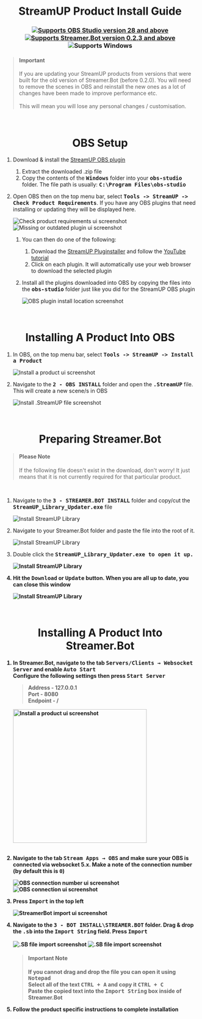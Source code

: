 <h1 align="center">StreamUP Product Install Guide
</h1>

<h3 align="center">
    <a href="https://obsproject.com">
        <img alt="Supports OBS Studio version 28 and above" src="https://img.shields.io/badge/OBS Studio-28%2B-FFFFFF?style=for-the-badge&labelColor=1e1a1d">
    </a>
    <a href="https://streamer.bot">
        <img alt="Supports Streamer.Bot version 0.2.3 and above" src="https://img.shields.io/badge/Streamer.Bot-v0.2.3+-%23FFFFFF?style=for-the-badge&labelColor=9038e8">
    </a>
    <img alt="Supports Windows" src="https://img.shields.io/badge/Windows-%23FFFFFF?style=for-the-badge&logo=windows&labelColor=00a2ed">
</h3>

> <h4>Important</h4>
> If you are updating your StreamUP products from versions that were built for the old version of Streamer.Bot (before 0.2.0). You will need to remove the scenes in OBS and reinstall the new ones as a lot of changes have been made to improve performance etc.<br><br>
> This will mean you will lose any personal changes / customisation.<br>

<br>

<h1 align="center">OBS Setup
</h1>

1. Download & install the [StreamUP OBS plugin](https://ko-fi.com/s/0b5bd4536d)
    1. Extract the downloaded .zip file
    2. Copy the contents of the <kbd><b>Windows</b></kbd> folder into your <kbd><b>obs-studio</b></kbd> folder. The file path is usually: <kbd><b>C:\Program Files\obs-studio</b></kbd>
2. Open OBS then on the top menu bar, select <kbd><b>Tools -> StreamUP -> Check Product Requirements</b></kbd>. If you have any OBS plugins that need installing or updating they will be displayed here.<br>

    <img src="Assets/General - Check Product Requirements.png" alt="Check product requirements ui screenshot">
    <img src="Assets/General - Missing Or Outdated Plugin.png" alt="Missing or outdated plugin ui screenshot"><br>

    1. You can then do one of the following:
         1. Download the [StreamUP Pluginstaller](https://streamup.tips/product/plugin-installer) and follow the [YouTube tutorial](https://youtu.be/6zMXZn4csI8)
         2. Click on each plugin. It will automatically use your web browser to download the selected plugin
    2. Install all the plugins downloaded into OBS by copying the files into the <kbd><b>obs-studio</b></kbd> folder just like you did for the StreamUP OBS plugin<br>

       <img src="Assets/General - OBS Plugin Folder.png" alt="OBS plugin install location screenshot">

<br>

<h1 align="center">Installing A Product Into OBS
</h1>

1. In OBS, on the top menu bar, select <kbd><b>Tools -> StreamUP -> Install a Product</b></kbd><br>

    <img src="Assets/General - Install A Product Into OBS.png" alt="Install a product ui screenshot"><br>

2. Navigate to the <kbd><b>2 - OBS INSTALL</b></kbd> folder and open the <kbd><b>.StreamUP</b></kbd> file. This will create a new scene/s in OBS<br>

    <img src="Assets/General - Install StreamUP File.png" alt="Install .StreamUP file screenshot">

<br>

<h1 align="center">
        Preparing Streamer.Bot
</h1>

> <h4>Please Note</h4>
> If the following file doesn't exist in the download, don't worry! It just means that it is not currently required for that particular product.<br>

<br>

1. Navigate to the <kbd><b>3 - STREAMER.BOT INSTALL</kbd></b> folder and copy/cut the <kbd><b>StreamUP_Library_Updater.exe</kbd></b> file

    <img src="Assets/SB-Library-1.png" alt="Install StreamUP Library"><br>

2. Navigate to your Streamer.Bot folder and paste the file into the root of it.

    <img src="Assets/SB-Library-2.png" alt="Install StreamUP Library"><br>

3. Double click the <kbd><b>StreamUP_Library_Updater.exe<kbd><b> to open it up.

    <img src="Assets/SB-Library-3.png" alt="Install StreamUP Library"><br>

4. Hit the <kbd><b>Download</kbd></b> or <kbd><b>Update</kbd></b> button. When you are all up to date, you can close this window

    <img src="Assets/SB-Library-4.png" alt="Install StreamUP Library"><br>

<br>

<h1 align="center">
        Installing A Product Into Streamer.Bot
</h1>

1. In Streamer.Bot, navigate to the tab <kbd><b>Servers/Clients → Websocket Server</b></kbd> and enable <kbd><b>Auto Start</b></kbd><br>
Configure the following settings then press <kbd><b>Start Server</b></kbd>
    > Address - 127.0.0.1<br>
    > Port - 8080<br>
    > Endpoint - /<br>
    
    <img src="Assets/General - SB Websocket Server Settings.png" height="350" alt="Install a product ui screenshot"><br><br>

2. Navigate to the tab <kbd><b>Stream Apps → OBS</b></kbd> and make sure your OBS is connected via websocket 5.x. Make a note of the connection number (by default this is <kbd><b>0</b></kbd>)<br>

   <img src="Assets/General - SB OBS Connection Number.png" alt="OBS connection number ui screenshot">
   <img src="Assets/General - SB OBS Connection.png" alt="OBS connection ui screenshot">

3. Press <kbd><b>Import</b></kbd> in the top left<br>

   <img src="Assets/General - SB Import.png" alt="StreamerBot import ui screenshot">

4. Navigate to the <kbd><b>3 - BOT INSTALL\STREAMER.BOT</b></kbd> folder. Drag & drop the <kbd><b>.sb</b></kbd> into the <kbd><b>Import String</kbd></b> field. Press <kbd><b>Import</b></kbd><br><br>
    <img src="Assets/General - SB File Import.png" alt=".SB file import screenshot">
    <img src="Assets/General - SB Import Finish.png" alt=".SB file import screenshot"><br>
    > <h4>Important Note</h4>
    > If you cannot drag and drop the file you can open it using <kbd><b>Notepad</b></kbd><br>
    > Select all of the text <kbd>CTRL + A</kbd> and copy it <kbd>CTRL + C</kbd><br>
    > Paste the copied text into the <kbd><b>Import String</b></kbd> box inside of Streamer.Bot<br>

5. Follow the product specific instructions to complete installation

